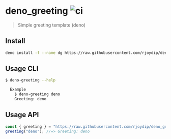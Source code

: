 # deno_greeting ![ci](https://github.com/rjoydip/deno_greeting/workflows/ci/badge.svg)

> Simple greeting template (deno)

## Install

```sh
deno install -f --name dg https://raw.githubusercontent.com/rjoydip/deno_greeting/master/cli.ts
```

## Usage CLI

```sh
$ deno-greeting --help

  Example
    $ deno-greeting deno
    Greeting: deno
```

## Usage API

```ts
const { greeting } = "https://raw.githubusercontent.com/rjoydip/deno_greeting/master/cli.ts";
greeting("deno"); //=> Greeting: deno
```
